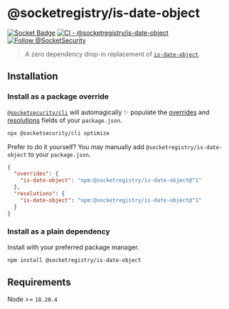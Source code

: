 # @socketregistry/is-date-object

[![Socket Badge](https://socket.dev/api/badge/npm/package/@socketregistry/is-date-object)](https://socket.dev/npm/package/@socketregistry/is-date-object)
[![CI - @socketregistry/is-date-object](https://github.com/SocketDev/socket-registry-js/actions/workflows/test.yml/badge.svg)](https://github.com/SocketDev/socket-registry-js/actions/workflows/test.yml)
[![Follow @SocketSecurity](https://img.shields.io/twitter/follow/SocketSecurity?style=social)](https://twitter.com/SocketSecurity)

> A zero dependency drop-in replacement of
> [`is-date-object`](https://www.npmjs.com/package/is-date-object).

## Installation

### Install as a package override

[`@socketsecurity/cli`](https://www.npmjs.com/package/@socketsecurity/cli) will
automagically :sparkles: populate the
[overrides](https://docs.npmjs.com/cli/v9/configuring-npm/package-json#overrides)
and [resolutions](https://yarnpkg.com/configuration/manifest#resolutions) fields
of your `package.json`.

```sh
npx @socketsecurity/cli optimize
```

Prefer to do it yourself? You may manually add `@socketregistry/is-date-object`
to your `package.json`.

```json
{
  "overrides": {
    "is-date-object": "npm:@socketregistry/is-date-object@^1"
  },
  "resolutions": {
    "is-date-object": "npm:@socketregistry/is-date-object@^1"
  }
}
```

### Install as a plain dependency

Install with your preferred package manager.

```sh
npm install @socketregistry/is-date-object
```

## Requirements

Node &gt;= `18.20.4`

